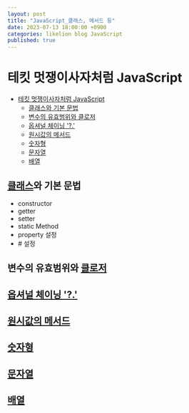 ```yaml
---
layout: post
title: "JavaScript_클래스, 메서드 등"
date: 2023-07-13 18:00:00 +0900
categories: likelion blog JavaScript
published: true
---
```


# 테킷 멋쟁이사자처럼 JavaScript

- [테킷 멋쟁이사자처럼 JavaScript](#테킷-멋쟁이사자처럼-javascript)
  - [클래스와 기본 문법](#클래스와-기본-문법)
  - [변수의 유효범위와 클로저](#변수의-유효범위와-클로저)
  - [옵셔널 체이닝 '?.'](#옵셔널-체이닝-)
  - [원시값의 메서드](#원시값의-메서드)
  - [숫자형](#숫자형)
  - [문자열](#문자열)
  - [배열](#배열)

## [클래스][]와 기본 문법

- constructor
- getter
- setter
- static Method
- property 설정
- \# 설정

## 변수의 유효범위와 [클로저][변수의 유효범위와 클로저]

## [옵셔널 체이닝 '?.'][옵셔널 체이닝]

## [원시값의 메서드][원시값의 메서드]

## [숫자형][숫자형]

## [문자열][문자열]

## [배열][배열]

[클래스]: https://ko.javascript.info/class
[변수의 유효범위와 클로저]: https://ko.javascript.info/closure
[옵셔널 체이닝]: https://ko.javascript.info/optional-chaining
[원시값의 메서드]: https://ko.javascript.info/primitives-methods
[숫자형]: https://ko.javascript.info/number
[문자열]: https://ko.javascript.info/string
[배열]: https://ko.javascript.info/array
